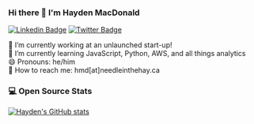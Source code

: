 ### Hi there 👋 I'm Hayden MacDonald

[![Linkedin Badge](https://img.shields.io/badge/-haydenmacdonald-blue?style=flat-square&logo=Linkedin&logoColor=white&link=https://www.linkedin.com/in/hayden-macdonald/)](https://www.linkedin.com/in/hayden-macdonald/)
[![Twitter Badge](https://img.shields.io/badge/-@hydnmcdnld-00acee?style=flat&logo=Twitter&logoColor=white)](https://twitter.com/HYDNMCDNLD)

🔭 I’m currently working at an unlaunched start-up!  
🌱 I’m currently learning JavaScript, Python, AWS, and all things analytics  
😄 Pronouns: he/him  
💌 How to reach me: hmd[at]needleinthehay.ca  

### 💻 Open Source Stats

[![Hayden's GitHub stats](https://github-readme-stats.vercel.app/api?username=HaydenMacDonald)](https://github.com/HaydenMacDonald/github-readme-stats)


